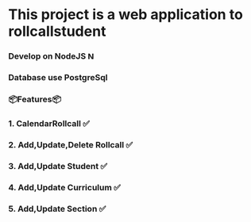 # This project is a web application to rollcallstudent

### Develop on NodeJS <img src="https://github.com/user-attachments/assets/edc20dfa-813b-4c35-83b2-776426714c07" alt="NodeJS Logo" width="15px" />

### Database use PostgreSql


### 📦Features📦

### 1. CalendarRollcall ✅

### 2. Add,Update,Delete Rollcall ✅

### 3. Add,Update Student ✅

### 4. Add,Update Curriculum ✅

### 5. Add,Update Section ✅
